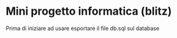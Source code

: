 # Mini progetto informatica (blitz)
Prima di iniziare ad usare esportare il file db.sql sul database
